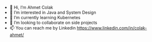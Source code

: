 - 👋 Hi, I’m Ahmet Colak
- 👀 I’m interested in Java and System Design
- 🌱 I’m currently learning Kubernetes
- 💞️ I’m looking to collaborate on side projects
- 📫 You can reach me by Linkedin https://www.linkedin.com/in/colak-ahmet/

<!---
acolak/acolak is a ✨ special ✨ repository because its `README.md` (this file) appears on your GitHub profile.
You can click the Preview link to take a look at your changes.
--->
